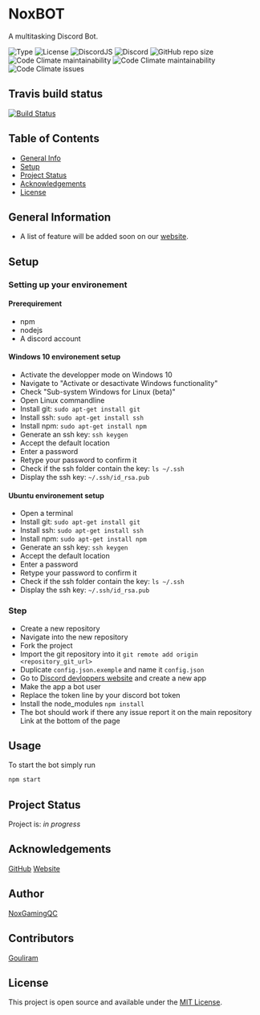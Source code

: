 # NoxBOT

A multitasking Discord Bot.

<p align="left">
  <img alt="Type" src="https://img.shields.io/badge/project%20type-bot-red?style=for-the-badge" />
  <img alt="License" src="https://img.shields.io/github/license/NoxGamingQC/Noxbot?style=for-the-badge" />
  <img alt="DiscordJS" src="https://img.shields.io/badge/Discord.JS-11.6.1-blue?style=for-the-badge" />
  <img alt="Discord" src="https://img.shields.io/discord/938558244924829756?style=for-the-badge&logo=discord&logoColor=%23ffffff&label=%20&labelColor=%23697EC4&color=%237289DA&link=https%3A%2F%2Fnoxgamingqc.ca%2Fdiscord">
  <img alt="GitHub repo size" src="https://img.shields.io/github/repo-size/NoxGamingQC/NoxBOT?style=for-the-badge&logo=github&logoColor=%23ffffff">
  <img alt="Code Climate maintainability" src="https://img.shields.io/codeclimate/maintainability/NoxGamingQC/NoxBOT?style=for-the-badge&logo=codeclimate&logoColor=%23ffffff">
  <img alt="Code Climate maintainability" src="https://img.shields.io/codeclimate/maintainability-percentage/NoxGamingQC/NoxBOT?style=for-the-badge&logo=codeclimate&logoColor=%23ffffff">
  <img alt="Code Climate issues" src="https://img.shields.io/codeclimate/issues/NoxGamingQC/NoxBOT?style=for-the-badge&logo=codeclimate&logoColor=%23ffffff">
  
</p>

## Travis build status

[![Build Status](https://api.travis-ci.com/NoxGamingQC/NoxBOT.svg?branch=master&status=errored)](https://travis-ci.com/NoxGamingQC/NoxBOT)

## Table of Contents

* [General Info](#general-information)
* [Setup](#setup)
* [Project Status](#project-status)
* [Acknowledgements](#acknowledgements)
* [License](#license)

## General Information

* A list of feature will be added soon on our [website](https://www.noxgamingqc.ca/noxbot).

## Setup

### Setting up your environement

#### Prerequirement

* npm
* nodejs
* A discord account

#### Windows 10 environement setup

* Activate the developper mode on Windows 10
* Navigate to "Activate or desactivate Windows functionality"
* Check "Sub-system Windows for Linux (beta)"
* Open Linux commandline
* Install git: `sudo apt-get install git`
* Install ssh: `sudo apt-get install ssh`
* Install npm: `sudo apt-get install npm`
* Generate an ssh key: `ssh keygen`
* Accept the default location
* Enter a password
* Retype your password to confirm it
* Check if the ssh folder contain the key: `ls ~/.ssh`
* Display the ssh key: `~/.ssh/id_rsa.pub`

#### Ubuntu environement setup

* Open a terminal
* Install git: `sudo apt-get install git`
* Install ssh: `sudo apt-get install ssh`
* Install npm: `sudo apt-get install npm`
* Generate an ssh key: `ssh keygen`
* Accept the default location
* Enter a password
* Retype your password to confirm it
* Check if the ssh folder contain the key: `ls ~/.ssh`
* Display the ssh key: `~/.ssh/id_rsa.pub`

### Step

* Create a new repository
* Navigate into the new repository
* Fork the project
* Import the git repository into it `git remote add origin <repository_git_url>`
* Duplicate `config.json.exemple` and name it `config.json`
* Go to [Discord devloppers website](https://discordapp.com/developers/applications/me) and create a new app
* Make the app a bot user
* Replace the token line by your discord bot token
* Install the node_modules `npm install`
* The bot should work if there any issue report it on the main repository Link at the bottom of the page

## Usage

To start the bot simply run

```bash
npm start
```

## Project Status

Project is: _in progress_

## Acknowledgements

[GitHub](https://github.com/NoxGamingQC/NoxBOT)
[Website](https://noxgamingqc.ca)

## Author

[NoxGamingQC](https://www.noxgamingqc.ca/)

## Contributors

[Gouliram](https://github.com/gouliram)

## License

This project is open source and available under the [MIT License](./LICENSE.md).
